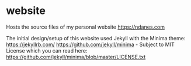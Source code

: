 # website

Hosts the source files of my personal website https://ndanes.com

The initial design/setup of this website used Jekyll with the Minima theme:
https://jekyllrb.com/
https://github.com/jekyll/minima - Subject to MIT License which you can read here: https://github.com/jekyll/minima/blob/master/LICENSE.txt
